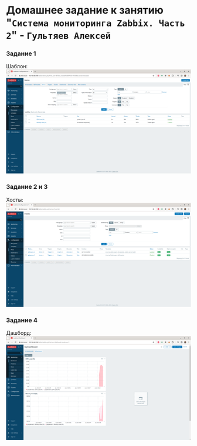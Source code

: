 # Домашнее задание к занятию "`Система мониторинга Zabbix. Часть 2`" - `Гультяев Алексей`

### Задание 1
Шаблон:
![Шаблон](https://github.com/hokum83/hw-03/blob/main/img/1.png)

### Задание 2 и 3
Хосты:
![Хосты:](https://github.com/hokum83/hw-03/blob/main/img/2-3.png)

### Задание 4
Дашборд:
![Дашборд:](https://github.com/hokum83/hw-03/blob/main/img/4.png)

